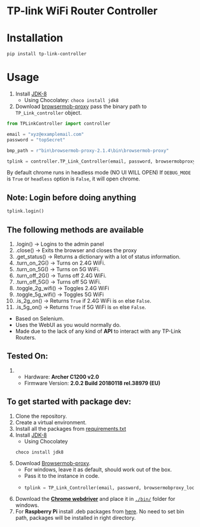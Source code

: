 # TP-link WiFi Router Controller
# Installation
```pip
pip install tp-link-controller
```

# Usage
1. Install [JDK-8](https://www.oracle.com/in/java/technologies/javase/javase-jdk8-downloads.html)
    - Using Chocolatey: `choco install jdk8`
2. Download [browsermob-proxy](https://github.com/lightbody/browsermob-proxy/releases/tag/browsermob-proxy-2.1.4) pass the binary path to `TP_Link_controller` object.

```PYTHON
from TPLinkController import controller

email = "xyz@examplemail.com"
password = "topSecret"

bmp_path = r"bin\browsermob-proxy-2.1.4\bin\browsermob-proxy"

tplink = controller.TP_Link_Controller(email, password, browsermobproxy_location=bmp_path, DEBUG_MODE=True)
```
By default chrome runs in headless mode (NO UI WILL OPEN)
If `DEBUG_MODE` is `True` or `headless` option is `False`, it will open chrome.

## Note: Login before doing anything
```PYTHON
tplink.login()
```

## The following methods are available
1. .login() -> Logins to the admin panel
2. .close() -> Exits the browser and closes the proxy
3. .get_status() -> Returns a dictionary with a lot of status information.
4. .turn_on_2G() -> Turns on 2.4G WiFi.
5. .turn_on_5G() -> Turns on 5G WiFi.
6. .turn_off_2G() -> Turns off 2.4G WiFi.
7. .turn_off_5G() -> Turns off 5G WiFi.
8. .toggle_2g_wifi() -> Toggles 2.4G WiFi
9. .toggle_5g_wifi() -> Toggles 5G WiFi
10. .is_2g_on() -> Returns `True` if 2.4G WiFi is `on` else `False`.
10. .is_5g_on() -> Returns `True` if 5G WiFi is `on` else `False`.


- Based on Selenium.
- Uses the WebUI as you would normally do.
- Made due to the lack of any kind of __API__ to interact with any TP-Link Routers.

## Tested On:
1. - Hardware: __Archer C1200 v2.0__
   - Firmware Version: __2.0.2 Build 20180118 rel.38979 (EU)__

## To get started with package dev:
1. Clone the repository.
2. Create a virtual environment.
3. Install all the packages from [requirements.txt](./requirements.txt)
4. Install [JDK-8](https://www.oracle.com/in/java/technologies/javase/javase-jdk8-downloads.html)
    - Using Chocolatey
    ```CHOCO
    choco install jdk8
    ```
5. Download [Browsermob-proxy](https://github.com/lightbody/browsermob-proxy/releases/tag/browsermob-proxy-2.1.4).
    - For windows, leave it as default, should work out of the box.
    - Pass it to the instance in code.
    - ```PYTHON
      tplink = TP_Link_Controller(email, password, browsermobproxy_location=r"bin\browsermob-proxy-2.1.4\bin\browsermob-proxy", DEBUG_MODE=True)
      ```
4. Download the [__Chrome webdriver__](https://chromedriver.chromium.org/downloads) and place it in [`./bin/`](./bin/) folder for windows.
5. For __Raspberry Pi__ install .deb packages from [here](https://launchpad.net/~canonical-chromium-builds/+archive/ubuntu/stage/+build/14482955). No need to set bin path, packages will be installed in right directory.